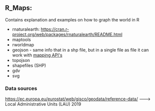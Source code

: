 ## R_Maps: 
Contains explanation and examples on how to graph the world in R
  * rnaturalearth: <https://cran.r-project.org/web/packages/rnaturalearth/README.html>
  * maptools
  * rworldmap
  * geojson - same info that in a shp file, but in a single file as file
  it can work with [mapping API's](https://www.pubnub.com/learn/glossary/what-is-a-map-api/)
  * topojson
  * shapefiles (SHP)
  * gdv
  * svg


### Data sources

<https://ec.europa.eu/eurostat/web/gisco/geodata/reference-data/> ---> Local Administrative Units (LAU) 2019
